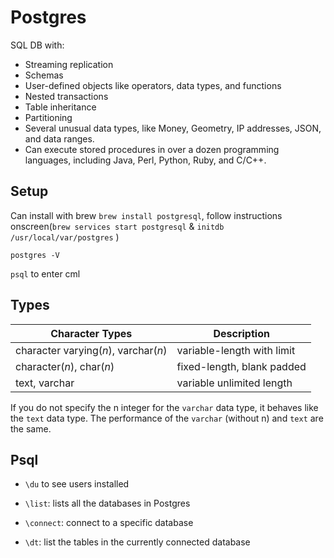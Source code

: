# Postgres

SQL DB with:

- Streaming replication
- Schemas
- User-defined objects like operators, data types, and functions
- Nested transactions
- Table inheritance
- Partitioning
- Several unusual data types, like Money, Geometry, IP addresses, JSON, and data ranges.
- Can execute stored procedures in over a dozen programming languages, including Java, Perl, Python, Ruby, and C/C++.

## Setup

Can install with brew `brew install postgresql`, follow instructions onscreen(`brew services start postgresql` & `initdb  /usr/local/var/postgres` )

`postgres -V`

`psql` to enter cml

## Types

| **Character Types**                  | **Description**            |
| ------------------------------------ | -------------------------- |
| character varying(*n*), varchar(*n*) | variable-length with limit |
| character(*n*), char(*n*)            | fixed-length, blank padded |
| text, varchar                        | variable unlimited length  |

If you do not specify the n integer for the `varchar` data type, it behaves like the `text` data type. The performance of the `varchar` (without n) and `text` are the same.

## Psql

- `\du` to see users installed 

- `\list`: lists all the databases in Postgres
- `\connect`: connect to a specific database
- `\dt`: list the tables in the currently connected database

